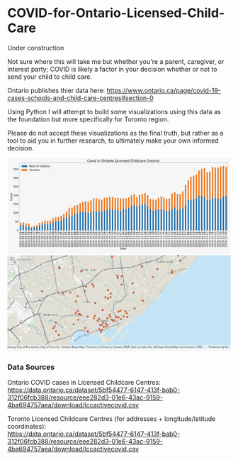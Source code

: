 # COVID-for-Ontario-Licensed-Child-Care

Under construction

Not sure where this will take me but whether you're a parent, caregiver, or interest party; COVID is likely a factor in your decision whether or not to send your child to child care.

Ontario publishes thier data here:
https://www.ontario.ca/page/covid-19-cases-schools-and-child-care-centres#section-0

Using Python I will attempt to build some visualizations using this data as the foundation but more specifically for Toronto region.

Please do not accept these visualizations as the final truth, but rather as a tool to aid you in further research, to ultimately make your own informed decision.

![](barchart.jpeg?raw=true)
![](map.jpeg?raw=true)

### Data Sources

Ontario COVID cases in Licensed Childcare Centres:<br>
https://data.ontario.ca/dataset/5bf54477-6147-413f-bab0-312f06fcb388/resource/eee282d3-01e6-43ac-9159-4ba694757aea/download/lccactivecovid.csv

Toronto Licensed Childcare Centres (for addresses + longitude/latitude coordinates):<br>
https://data.ontario.ca/dataset/5bf54477-6147-413f-bab0-312f06fcb388/resource/eee282d3-01e6-43ac-9159-4ba694757aea/download/lccactivecovid.csv

